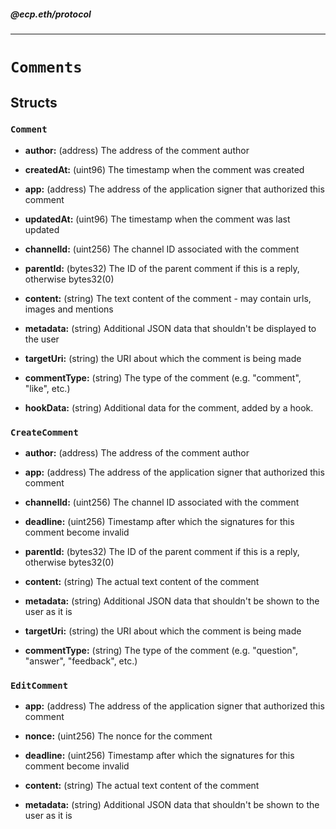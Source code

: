 ##### @ecp.eth/protocol

----

# `Comments`





## Structs

### `Comment`


- **author:** (address) The address of the comment author



- **createdAt:** (uint96) The timestamp when the comment was created



- **app:** (address) The address of the application signer that authorized this comment



- **updatedAt:** (uint96) The timestamp when the comment was last updated



- **channelId:** (uint256) The channel ID associated with the comment



- **parentId:** (bytes32) The ID of the parent comment if this is a reply, otherwise bytes32(0)



- **content:** (string) The text content of the comment - may contain urls, images and mentions



- **metadata:** (string) Additional JSON data that shouldn't be displayed to the user



- **targetUri:** (string) the URI about which the comment is being made



- **commentType:** (string) The type of the comment (e.g. "comment", "like", etc.)



- **hookData:** (string) Additional data for the comment, added by a hook.


### `CreateComment`


- **author:** (address) The address of the comment author



- **app:** (address) The address of the application signer that authorized this comment



- **channelId:** (uint256) The channel ID associated with the comment



- **deadline:** (uint256) Timestamp after which the signatures for this comment become invalid



- **parentId:** (bytes32) The ID of the parent comment if this is a reply, otherwise bytes32(0)



- **content:** (string) The actual text content of the comment



- **metadata:** (string) Additional JSON data that shouldn't be shown to the user as it is



- **targetUri:** (string) the URI about which the comment is being made



- **commentType:** (string) The type of the comment (e.g. "question", "answer", "feedback", etc.)


### `EditComment`


- **app:** (address) The address of the application signer that authorized this comment



- **nonce:** (uint256) The nonce for the comment



- **deadline:** (uint256) Timestamp after which the signatures for this comment become invalid



- **content:** (string) The actual text content of the comment



- **metadata:** (string) Additional JSON data that shouldn't be shown to the user as it is










